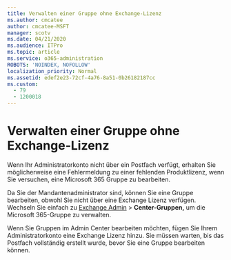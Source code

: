 ```yaml
---
title: Verwalten einer Gruppe ohne Exchange-Lizenz
ms.author: cmcatee
author: cmcatee-MSFT
manager: scotv
ms.date: 04/21/2020
ms.audience: ITPro
ms.topic: article
ms.service: o365-administration
ROBOTS: 'NOINDEX, NOFOLLOW'
localization_priority: Normal
ms.assetid: edef2e23-72cf-4a76-8a51-0b26182187cc
ms.custom:
  - 79
  - 1200018
---
```


# <a name="manage-a-group-without-an-exchange-license"></a>Verwalten einer Gruppe ohne Exchange-Lizenz

Wenn Ihr Administratorkonto nicht über ein Postfach verfügt, erhalten Sie möglicherweise eine Fehlermeldung zu einer fehlenden Produktlizenz, wenn Sie versuchen, eine Microsoft 365 Gruppe zu bearbeiten.
  
Da Sie der Mandantenadministrator sind, können Sie eine Gruppe bearbeiten, obwohl Sie nicht über eine Exchange Lizenz verfügen. Wechseln Sie einfach zu [Exchange Admin](https://outlook.office365.com/ecp.aspx) \> **Center-Gruppen,** um die Microsoft 365-Gruppe zu verwalten.
  
Wenn Sie Gruppen im Admin Center bearbeiten möchten, fügen Sie Ihrem Administratorkonto eine Exchange Lizenz hinzu. Sie müssen warten, bis das Postfach vollständig erstellt wurde, bevor Sie eine Gruppe bearbeiten können.
  